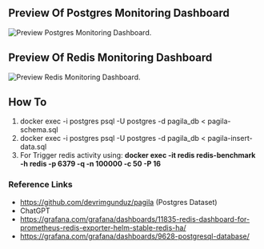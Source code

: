 
## Preview Of Postgres Monitoring Dashboard
![Preview Postgres Monitoring Dashboard.](https://github.com/dimaspriyo/grafana-postgres-redis-monitoring/screenshoots/postgres-dashboard.png)

## Preview Of Redis Monitoring Dashboard
![Preview Redis Monitoring Dashboard.](https://github.com/dimaspriyo/grafana-postgres-redis-monitoring/screenshoots/redis-dashboard.png)


## How To
1. docker exec -i postgres psql -U postgres -d pagila_db < pagila-schema.sql
2. docker exec -i postgres psql -U postgres -d pagila_db < pagila-insert-data.sql
3. For Trigger redis activity using:  **docker exec -it redis redis-benchmark -h redis -p 6379 -q -n 100000 -c 50 -P 16**


### Reference Links
- https://github.com/devrimgunduz/pagila (Postgres Dataset)
- ChatGPT
- https://grafana.com/grafana/dashboards/11835-redis-dashboard-for-prometheus-redis-exporter-helm-stable-redis-ha/
- https://grafana.com/grafana/dashboards/9628-postgresql-database/